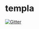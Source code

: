 # templa

[![Gitter](https://badges.gitter.im/nabettu/templa.svg)](https://gitter.im/nabettu/templa?utm_source=badge&utm_medium=badge&utm_campaign=pr-badge&utm_content=badge)
